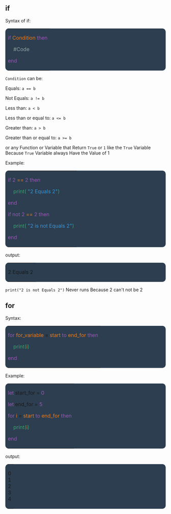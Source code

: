 ## if
Syntax of if:

<table border="0" cellpadding="1" cellspacing="1" style="background-color:#2c3e50; border-radius:10px; border:2px solid ; outline:none; border: 0px;">
	<tbody>
		<tr>
			<td>
                <p></p>
                <p><span style="color:#9b59b6">if </span><span style="color:#e67e22">Condition</span><span style="color:#9b59b6">&nbsp;then</span></p>
                <p><span style="color:#95a5a6">&nbsp; &nbsp; #Code</span></p><p><span style="color:#9b59b6">end</span></p>
			</td>
		</tr>
	</tbody>
</table>

```Condition``` can be:

Equals: ```a == b```

Not Equals: ```a != b```

Less than: ```a < b```

Less than or equal to: ```a <= b```

Greater than: ```a > b```

Greater than or equal to: ```a >= b```

or any Function or Variable that Return ```True``` or ```1```
like the ```True``` Variable Because ```True``` Variable always Have the Value of 1

Example:
<table border="0" cellpadding="1" cellspacing="1" style="background-color:#2c3e50; border-radius:10px; border:2px solid ; outline:none; border: 0px;">
	<tbody>
		<tr>
			<td>
                <p></p>
                <p><span style="color:#9b59b6">if 2 </span><span style="color:#e67e22">==</span><span style="color:#9b59b6">&nbsp;2 then</span></p>
                <p><span style="color:#27ae60">&nbsp; &nbsp; print(<span style="color:#3498db">&nbsp;"2 Equals 2"</span>)</span></p><p><span style="color:#9b59b6">end</span>
                </p><p>
                <span style="color:#9b59b6">if not 2 </span><span style="color:#e67e22">==</span><span style="color:#9b59b6">&nbsp;2 then</span></p>
                <p></p>
                <p><span style="color:#27ae60">&nbsp; &nbsp; print(<span style="color:#3498db">&nbsp;"2 is not Equals 2"</span>)</span></p><p><span style="color:#9b59b6">end</span></p>
			</td>
		</tr>
	</tbody>
</table>

output:

<table border="0" cellpadding="1" cellspacing="1" 
style="background-color:#2c3e50; border-radius:10px; border:2px solid ; outline:none; border: 0px;">
	<tbody>
		<tr>
			<td>
                <p></p>
				<p>2 Equals 2</p>
			</td>
		</tr>
	</tbody>
</table>

```print("2 is not Equals 2")``` Never runs Because 2 can't not be 2
## for

Syntax:

<table border="0" cellpadding="1" cellspacing="1" 
style="background-color:#2c3e50; border-radius:10px; border:2px solid ; outline:none; border: 0px;">
	<tbody>
		<tr>
			<td>
                <p></p>
				<p><span style="color:#9b59b6">for</span> <span style="color:#e67e22">for_variable</span> = <span style="color:#e67e22">start</span><span style="color:#9b59b6"> to </span><span style="color:#e67e22">end_for </span><span style="color:#9b59b6">then</span></p>
				<p>&nbsp; &nbsp; <span style="color:#27ae60">print(</span><span style="color:#e67e22">i</span><span style="color:#27ae60">)</span></p>
				<p><span style="color:#9b59b6">end</span></p>
			</td>
		</tr>
	</tbody>
</table>

Example:

<table border="0" cellpadding="1" cellspacing="1" 
style="background-color:#2c3e50; border-radius:10px; border:2px solid ; outline:none; border: 0px;">
	<tbody>
		<tr>
			<td>
                <p></p>
				<p><span style="color:#9b59b6">let </span>start_for = <span style="color:#9b59b6">0</span></p>
				<p><span style="color:#9b59b6">let </span>end_for = <span style="color:#9b59b6">5</span></p>
				<p><span style="color:#9b59b6">for</span> <span style="color:#e67e22">i</span> = <span style="color:#e67e22">start</span><span style="color:#9b59b6"> to </span><span style="color:#e67e22">end_for </span><span style="color:#9b59b6">then</span></p>
				<p>&nbsp; &nbsp; <span style="color:#27ae60">print(</span><span style="color:#e67e22">i</span><span style="color:#27ae60">)</span></p>
				<p><span style="color:#9b59b6">end</span></p>
			</td>
		</tr>
	</tbody>
</table>

output:

<table border="0" cellpadding="1" cellspacing="1" 
style="background-color:#2c3e50; border-radius:10px; border:2px solid ; outline:none; border: 0px;">
	<tbody>
		<tr>
			<td>
                <p></p>
				<p>0<br>
				1<br>
				2<br>
				3<br>
				4</p>
			</td>
		</tr>
	</tbody>
</table>